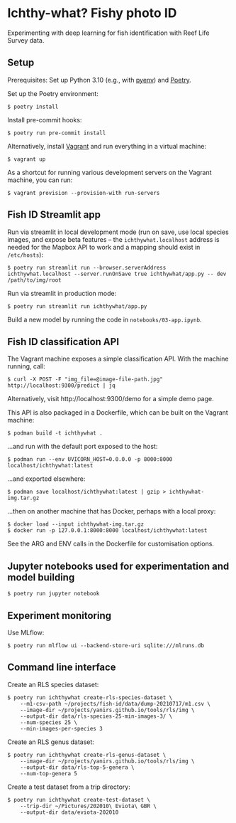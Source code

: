 # Ichthy-what? Fishy photo ID

Experimenting with deep learning for fish identification with Reef Life Survey data.

## Setup

Prerequisites: Set up Python 3.10 (e.g., with [pyenv](https://github.com/pyenv/pyenv)) and [Poetry](https://python-poetry.org/).

Set up the Poetry environment:

    $ poetry install

Install pre-commit hooks:

    $ poetry run pre-commit install

Alternatively, install [Vagrant](https://www.vagrantup.com/) and run everything in a virtual machine:

    $ vagrant up

As a shortcut for running various development servers on the Vagrant machine, you can run:

    $ vagrant provision --provision-with run-servers

## Fish ID Streamlit app

Run via streamlit in local development mode (run on save, use local species images, and expose beta features &ndash; the
`ichthywhat.localhost` address is needed for the Mapbox API to work and a mapping should exist in `/etc/hosts`):

    $ poetry run streamlit run --browser.serverAddress ichthywhat.localhost --server.runOnSave true ichthywhat/app.py -- dev /path/to/img/root

Run via streamlit in production mode:

    $ poetry run streamlit run ichthywhat/app.py

Build a new model by running the code in `notebooks/03-app.ipynb`.

## Fish ID classification API

The Vagrant machine exposes a simple classification API. With the machine running, call:

    $ curl -X POST -F "img_file=@image-file-path.jpg" http://localhost:9300/predict | jq

Alternatively, visit http://localhost:9300/demo for a simple demo page.

This API is also packaged in a Dockerfile, which can be built on the Vagrant machine:

    $ podman build -t ichthywhat .

...and run with the default port exposed to the host:

    $ podman run --env UVICORN_HOST=0.0.0.0 -p 8000:8000 localhost/ichthywhat:latest

...and exported elsewhere:

    $ podman save localhost/ichthywhat:latest | gzip > ichthywhat-img.tar.gz

...then on another machine that has Docker, perhaps with a local proxy:

    $ docker load --input ichthywhat-img.tar.gz
    $ docker run -p 127.0.0.1:8000:8000 localhost/ichthywhat:latest

See the ARG and ENV calls in the Dockerfile for customisation options.

## Jupyter notebooks used for experimentation and model building

    $ poetry run jupyter notebook

## Experiment monitoring

Use MLflow:

    $ poetry run mlflow ui --backend-store-uri sqlite:///mlruns.db

## Command line interface

Create an RLS species dataset:

    $ poetry run ichthywhat create-rls-species-dataset \
        --m1-csv-path ~/projects/fish-id/data/dump-20210717/m1.csv \
        --image-dir ~/projects/yanirs.github.io/tools/rls/img \
        --output-dir data/rls-species-25-min-images-3/ \
        --num-species 25 \
        --min-images-per-species 3

Create an RLS genus dataset:

    $ poetry run ichthywhat create-rls-genus-dataset \
        --image-dir ~/projects/yanirs.github.io/tools/rls/img \
        --output-dir data/rls-top-5-genera \
        --num-top-genera 5

Create a test dataset from a trip directory:

    $ poetry run ichthywhat create-test-dataset \
        --trip-dir ~/Pictures/202010\ Eviota\ GBR \
        --output-dir data/eviota-202010
